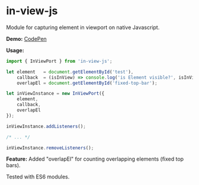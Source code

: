 # in-view-js
Module for capturing element in viewport on native Javascript.

**Demo:**
<a href="http://codepen.io/bullet_tooth/pen/XMRNWG" target="_blank">CodePen</a>

**Usage:**

```javascript
import { InViewPort } from 'in-view-js';

let element   = document.getElementById('test'),
    callback  = (isInView) => console.log('is Element visible?', isInView),
    overlapEl = document.getElementById('fixed-top-bar');

let inViewInstance = new InViewPort({
    element,
    callback,
    overlapEl
});

inViewInstance.addListeners();

/* ... */

inViewInstance.removeListeners();
```

**Feature:** Added "overlapEl" for counting overlapping elements (fixed top bars).

Tested with ES6 modules.
